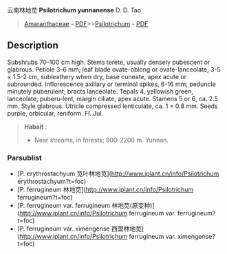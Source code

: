 云南林地苋 **Psilotrichum yunnanense** D. D. Tao

> [Amaranthaceae](http://www.iplant.cn/info/Amaranthaceae?t=foc) - [PDF](http://www.iplant.cn/foc/pdf/Amaranthaceae.pdf)>>[Psilotrichum](http://www.iplant.cn/info/Psilotrichum?t=foc) - [PDF](http://www.iplant.cn/foc/pdf/Psilotrichum.pdf)

## Description

Subshrubs 70-100 cm high. Stems terete, usually densely pubescent or glabrous. Petiole 3-6 mm; leaf blade ovate-oblong or ovate-lanceolate, 3-5 × 1.5-2 cm, subleathery when dry, base cuneate, apex acute or subrounded. Inflorescence axillary or terminal spikes, 6-16 mm; peduncle minutely puberulent; bracts lanceolate. Tepals 4, yellowish green, lanceolate, puberu-lent, margin ciliate, apex acute. Stamens 5 or 6, ca. 2.5 mm. Style glabrous. Utricle compressed lenticulate, ca. 1 × 0.8 mm. Seeds purple, orbicular, reniform. Fl. Jul.


> **Habait** : 
>* Near streams, in forests; 900-2200 m. Yunnan.

### Parsublist

* [P.  erythrostachyum  苋叶林地苋](http://www.iplant.cn/info/Psilotrichum erythrostachyum?t=foc)
* [P.  ferrugineum  林地苋](http://www.iplant.cn/info/Psilotrichum ferrugineum?t=foc)
* [P.  ferrugineum var. ferrugineum  林地苋(原变种)](http://www.iplant.cn/info/Psilotrichum ferrugineum var. ferrugineum?t=foc)
* [P.  ferrugineum var. ximengense  西盟林地苋](http://www.iplant.cn/info/Psilotrichum ferrugineum var. ximengense?t=foc)
